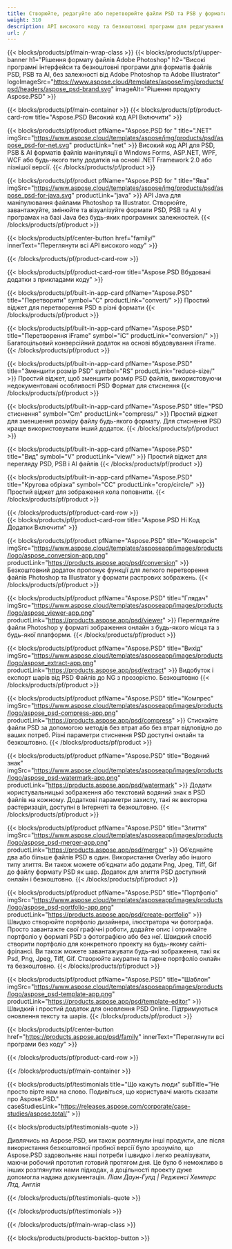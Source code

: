 ```yaml
---
title: Створюйте, редагуйте або перетворюйте файли PSD та PSB у формати PDF та зображень
weight: 310
description: API високого коду та безкоштовні програми для редагування файлів Photoshop. Можливість оновлення властивостей шару, додавання водяних знаків, повороту, масштабу, фліп, кадрування, розмивання, перетворення растру.
url: /
---
```


{{< blocks/products/pf/main-wrap-class >}}
{{< blocks/products/pf/upper-banner h1="Рішення формату файлів Adobe Photoshop" h2="Високі програмні інтерфейси та безкоштовні програми для форматів файлів PSD, PSB та AI, без залежності від Adobe Photoshop та Adobe Illustrator" logoImageSrc="https://www.aspose.cloud/templates/aspose/img/products/psd/headers/aspose_psd-brand.svg" imageAlt="Рішення продукту Aspose.PSD" >}}

{{< blocks/products/pf/main-container >}}
{{< blocks/products/pf/product-card-row title="Aspose.PSD Високий код API Включити" >}}

{{< blocks/products/pf/product pfName="Aspose.PSD for " title=".NET" imgSrc="https://www.aspose.cloud/templates/aspose/img/products/psd/aspose_psd-for-net.svg" productLink="net" >}}
Високий код API для PSD, PSB & AI форматів файлів маніпуляції в Windows Forms, ASP.NET, WPF, WCF або будь-якого типу додатків на основі .NET Framework 2.0 або пізнішої версії.
{{< /blocks/products/pf/product >}}

{{< blocks/products/pf/product pfName="Aspose.PSD for " title="Ява" imgSrc="https://www.aspose.cloud/templates/aspose/img/products/psd/aspose_psd-for-java.svg" productLink="java" >}}
API Java для маніпулювання файлами Photoshop та Illustrator. Створюйте, завантажуйте, змінюйте та візуалізуйте формати PSD, PSB та AI у програмах на базі Java без будь-яких програмних залежностей.
{{< /blocks/products/pf/product >}}

{{< blocks/products/pf/center-button href="family/" innerText="Переглянути всі API високого коду" >}}

{{< /blocks/products/pf/product-card-row >}}

{{< blocks/products/pf/product-card-row title="Aspose.PSD Вбудовані додатки з прикладами коду" >}}

{{< blocks/products/pf/built-in-app-card pfName="Aspose.PSD" title="Перетворити" symbol="C" productLink="convert/" >}}
Простий віджет для перетворення PSD в різні формати
{{< /blocks/products/pf/product >}}

{{< blocks/products/pf/built-in-app-card pfName="Aspose.PSD" title="Перетворення iFrame" symbol="iC" productLink="conversion/" >}}
Багатоцільовий конверсійний додаток на основі вбудовування iFrame.
{{< /blocks/products/pf/product >}}

{{< blocks/products/pf/built-in-app-card pfName="Aspose.PSD" title="Зменшити розмір PSD" symbol="RS" productLink="reduce-size/" >}}
Простий віджет, щоб зменшити розмір PSD файлів, використовуючи недокументовані особливості PSD Формат для стиснення
{{< /blocks/products/pf/product >}}

{{< blocks/products/pf/built-in-app-card pfName="Aspose.PSD" title="PSD стиснення" symbol="Cm" productLink="compress/" >}}
Простий віджет для зменшення розміру файлу будь-якого формату. Для стиснення PSD краще використовувати інший додаток.
{{< /blocks/products/pf/product >}}

{{< blocks/products/pf/built-in-app-card pfName="Aspose.PSD" title="Вид" symbol="V" productLink="view/" >}}
Простий віджет для перегляду PSD, PSB і AI файлів
{{< /blocks/products/pf/product >}}

{{< blocks/products/pf/built-in-app-card pfName="Aspose.PSD" title="Кругова обрізка" symbol="CC" productLink="crop/circle/" >}}
Простий віджет для зображення кола поповнити.
{{< /blocks/products/pf/product >}}
									
{{< /blocks/products/pf/product-card-row >}}										   
{{< blocks/products/pf/product-card-row title="Aspose.PSD Ні Код Додатки Включити" >}}

{{< blocks/products/pf/product pfName="Aspose.PSD" title="Конверсія" imgSrc="https://www.aspose.cloud/templates/asposeapp/images/products/logo/aspose_conversion-app.png" productLink="https://products.aspose.app/psd/conversion" >}}
Безкоштовний додаток пропонує функції для легкого перетворення файлів Photoshop та Illustrator у формати растрових зображень.
{{< /blocks/products/pf/product >}}

{{< blocks/products/pf/product pfName="Aspose.PSD" title="Глядач" imgSrc="https://www.aspose.cloud/templates/asposeapp/images/products/logo/aspose_viewer-app.png" productLink="https://products.aspose.app/psd/viewer" >}}
Переглядайте файли Photoshop у форматі зображення онлайн з будь-якого місця та з будь-якої платформи.
{{< /blocks/products/pf/product >}}

{{< blocks/products/pf/product pfName="Aspose.PSD" title="Вихід" imgSrc="https://www.aspose.cloud/templates/asposeapp/images/products/logo/aspose_extract-app.png" productLink="https://products.aspose.app/psd/extract" >}}
Видобуток і експорт шарів від PSD Файлів до NG з прозорістю. Безкоштовно
{{< /blocks/products/pf/product >}}

{{< blocks/products/pf/product pfName="Aspose.PSD" title="Компрес" imgSrc="https://www.aspose.cloud/templates/asposeapp/images/products/logo/aspose_psd-compress-app.png" productLink="https://products.aspose.app/psd/compress" >}}
Стискайте файли PSD за допомогою методів без втрат або без втрат відповідно до ваших потреб. Різні параметри стиснення PSD доступні онлайн та безкоштовно.
{{< /blocks/products/pf/product >}}

{{< blocks/products/pf/product pfName="Aspose.PSD" title="Водяний знак" imgSrc="https://www.aspose.cloud/templates/asposeapp/images/products/logo/aspose_psd-watermark-app.png" productLink="https://products.aspose.app/psd/watermark" >}}
Додати користувальницькі зображення або текстовий водяний знак в PSD файлів на кожному. Додаткові параметри захисту, такі як векторна растеризація, доступні в Інтернеті та безкоштовно.
{{< /blocks/products/pf/product >}}

{{< blocks/products/pf/product pfName="Aspose.PSD" title="Злиття" imgSrc="https://www.aspose.cloud/templates/asposeapp/images/products/logo/aspose_psd-merger-app.png" productLink="https://products.aspose.app/psd/merger" >}}
Об’єднайте два або більше файлів PSD в один. Використання Overlay або іншого типу злиття. Ви також можете об’єднати або додати Png, Jpeg, Tiff, Gif до файлу формату PSD як шар. Додаток для злиття PSD доступний онлайн і безкоштовно.
{{< /blocks/products/pf/product >}}

{{< blocks/products/pf/product pfName="Aspose.PSD" title="Портфоліо" imgSrc="https://www.aspose.cloud/templates/asposeapp/images/products/logo/aspose_psd-portfolio-app.png" productLink="https://products.aspose.app/psd/create-portfolio" >}}
Швидко створюйте портфоліо дизайнера, ілюстратора чи фотографа. Просто завантажте свої графічні роботи, додайте опис і отримайте портфоліо у форматі PSD з фотографією або без неї. Швидкий спосіб створити портфоліо для конкретного проекту на будь-якому сайті-фрілансі. Ви також можете завантажувати будь-які зображення, такі як Psd, Png, Jpeg, Tiff, Gif. Створюйте акуратне та гарне портфоліо онлайн та безкоштовно.
{{< /blocks/products/pf/product >}}

{{< blocks/products/pf/product pfName="Aspose.PSD" title="Шаблон" imgSrc="https://www.aspose.cloud/templates/asposeapp/images/products/logo/aspose_psd-template-app.png" productLink="https://products.aspose.app/psd/template-editor" >}}
Швидкий і простий додаток для оновлення PSD Online. Підтримуються оновлення тексту та шарів.
{{< /blocks/products/pf/product >}}

{{< blocks/products/pf/center-button href="https://products.aspose.app/psd/family" innerText="Переглянути всі програми без коду" >}}

{{< /blocks/products/pf/product-card-row >}}

{{< /blocks/products/pf/main-container >}}

{{< blocks/products/pf/testimonials title="Що кажуть люди" subTitle="Не просто вірте нам на слово. Подивіться, що користувачі мають сказати про Aspose.PSD." caseStudiesLink="https://releases.aspose.com/corporate/case-studies/aspose.total/" >}}

{{< blocks/products/pf/testimonials-quote >}}
<p class="first">
 Дивлячись на Aspose.PSD, ми також розглянули інші продукти, але після використання безкоштовної пробної версії було зрозуміло, що Aspose.PSD задовольняє наші потреби і швидко і легко реалізувати, маючи робочий прототип готовий протягом дня. Це було б неможливо в інших розглянутих нами підходах, а доцільності проекту дуже допомогла надана документація.
 <em>
  Ліам Даун-Гулд | Редженсі Хемперс Лтд, Англія
 </em>
</p>

{{< /blocks/products/pf/testimonials-quote >}}

{{< /blocks/products/pf/testimonials >}}

{{< /blocks/products/pf/main-wrap-class >}}

{{< blocks/products/products-backtop-button >}}

